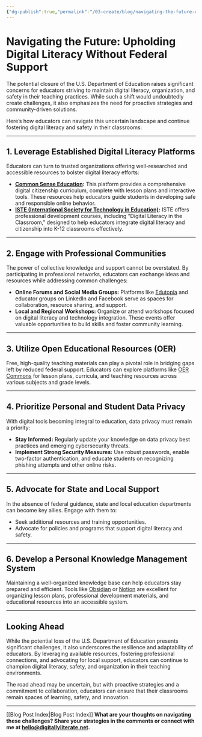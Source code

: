 ```yaml
---
{"dg-publish":true,"permalink":"/03-create/blog/navigating-the-future-upholding-digital-literacy-without-federal-support/","title":"Navigating the Future: Upholding Digital Literacy Without Federal Support","tags":["digital-literacy","education","data-privacy","professional-development"]}
---
```



# Navigating the Future: Upholding Digital Literacy Without Federal Support

The potential closure of the U.S. Department of Education raises significant concerns for educators striving to maintain digital literacy, organization, and safety in their teaching practices. While such a shift would undoubtedly create challenges, it also emphasizes the need for proactive strategies and community-driven solutions.

Here’s how educators can navigate this uncertain landscape and continue fostering digital literacy and safety in their classrooms:

---

## **1. Leverage Established Digital Literacy Platforms**

Educators can turn to trusted organizations offering well-researched and accessible resources to bolster digital literacy efforts:

- **[Common Sense Education](https://www.commonsense.org/education):** This platform provides a comprehensive digital citizenship curriculum, complete with lesson plans and interactive tools. These resources help educators guide students in developing safe and responsible online behavior.
- **[ISTE (International Society for Technology in Education)](https://www.iste.org/):** ISTE offers professional development courses, including “Digital Literacy in the Classroom,” designed to help educators integrate digital literacy and citizenship into K-12 classrooms effectively.

---

## **2. Engage with Professional Communities**

The power of collective knowledge and support cannot be overstated. By participating in professional networks, educators can exchange ideas and resources while addressing common challenges:

- **Online Forums and Social Media Groups:** Platforms like [Edutopia](https://www.edutopia.org/) and educator groups on LinkedIn and Facebook serve as spaces for collaboration, resource sharing, and support.
- **Local and Regional Workshops:** Organize or attend workshops focused on digital literacy and technology integration. These events offer valuable opportunities to build skills and foster community learning.

---

## **3. Utilize Open Educational Resources (OER)**

Free, high-quality teaching materials can play a pivotal role in bridging gaps left by reduced federal support. Educators can explore platforms like [OER Commons](https://www.oercommons.org/) for lesson plans, curricula, and teaching resources across various subjects and grade levels.

---

## **4. Prioritize Personal and Student Data Privacy**

With digital tools becoming integral to education, data privacy must remain a priority:

- **Stay Informed:** Regularly update your knowledge on data privacy best practices and emerging cybersecurity threats.
- **Implement Strong Security Measures:** Use robust passwords, enable two-factor authentication, and educate students on recognizing phishing attempts and other online risks.

---

## **5. Advocate for State and Local Support**

In the absence of federal guidance, state and local education departments can become key allies. Engage with them to:

- Seek additional resources and training opportunities.
- Advocate for policies and programs that support digital literacy and safety.

---

## **6. Develop a Personal Knowledge Management System**

Maintaining a well-organized knowledge base can help educators stay prepared and efficient. Tools like [Obsidian](https://obsidian.md/) or [Notion](https://www.notion.so/) are excellent for organizing lesson plans, professional development materials, and educational resources into an accessible system.

---

## **Looking Ahead**

While the potential loss of the U.S. Department of Education presents significant challenges, it also underscores the resilience and adaptability of educators. By leveraging available resources, fostering professional connections, and advocating for local support, educators can continue to champion digital literacy, safety, and organization in their teaching environments.

The road ahead may be uncertain, but with proactive strategies and a commitment to collaboration, educators can ensure that their classrooms remain spaces of learning, safety, and innovation.

---

[[Blog Post Index\|Blog Post Index]]
**What are your thoughts on navigating these challenges? Share your strategies in the comments or connect with me at [hello@digitallyliterate.net](mailto:hello@digitallyliterate.net).**